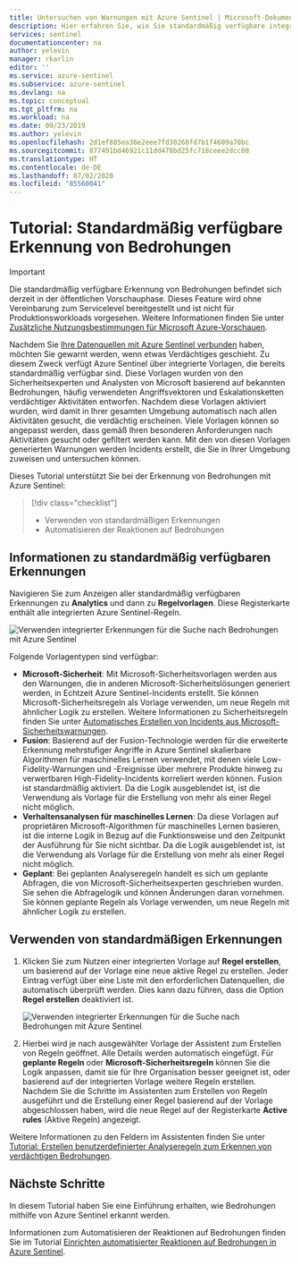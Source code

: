 ```yaml
---
title: Untersuchen von Warnungen mit Azure Sentinel | Microsoft-Dokumentation
description: Hier erfahren Sie, wie Sie standardmäßig verfügbare integrierte Azure-Bedrohungserkennungsvorlagen verwenden, mit denen Sie bei verdächtigen Vorkommnissen eine Benachrichtigung erhalten.
services: sentinel
documentationcenter: na
author: yelevin
manager: rkarlin
editor: ''
ms.service: azure-sentinel
ms.subservice: azure-sentinel
ms.devlang: na
ms.topic: conceptual
ms.tgt_pltfrm: na
ms.workload: na
ms.date: 09/23/2019
ms.author: yelevin
ms.openlocfilehash: 2d1ef885ea36e2eee7fd30268fd7b1f4609a70bc
ms.sourcegitcommit: 877491bd46921c11dd478bd25fc718ceee2dcc08
ms.translationtype: HT
ms.contentlocale: de-DE
ms.lasthandoff: 07/02/2020
ms.locfileid: "85560041"
---
```

# <a name="tutorial-detect-threats-out-of-the-box"></a>Tutorial: Standardmäßig verfügbare Erkennung von Bedrohungen


> [!IMPORTANT]
> Die standardmäßig verfügbare Erkennung von Bedrohungen befindet sich derzeit in der öffentlichen Vorschauphase.
> Dieses Feature wird ohne Vereinbarung zum Servicelevel bereitgestellt und ist nicht für Produktionsworkloads vorgesehen.
> Weitere Informationen finden Sie unter [Zusätzliche Nutzungsbestimmungen für Microsoft Azure-Vorschauen](https://azure.microsoft.com/support/legal/preview-supplemental-terms/).

Nachdem Sie [Ihre Datenquellen mit Azure Sentinel verbunden](quickstart-onboard.md) haben, möchten Sie gewarnt werden, wenn etwas Verdächtiges geschieht. Zu diesem Zweck verfügt Azure Sentinel über integrierte Vorlagen, die bereits standardmäßig verfügbar sind. Diese Vorlagen wurden von den Sicherheitsexperten und Analysten von Microsoft basierend auf bekannten Bedrohungen, häufig verwendeten Angriffsvektoren und Eskalationsketten verdächtiger Aktivitäten entworfen. Nachdem diese Vorlagen aktiviert wurden, wird damit in Ihrer gesamten Umgebung automatisch nach allen Aktivitäten gesucht, die verdächtig erscheinen. Viele Vorlagen können so angepasst werden, dass gemäß Ihren besonderen Anforderungen nach Aktivitäten gesucht oder gefiltert werden kann. Mit den von diesen Vorlagen generierten Warnungen werden Incidents erstellt, die Sie in Ihrer Umgebung zuweisen und untersuchen können.

Dieses Tutorial unterstützt Sie bei der Erkennung von Bedrohungen mit Azure Sentinel:

> [!div class="checklist"]
> * Verwenden von standardmäßigen Erkennungen
> * Automatisieren der Reaktionen auf Bedrohungen

## <a name="about-out-of-the-box-detections"></a>Informationen zu standardmäßig verfügbaren Erkennungen

Navigieren Sie zum Anzeigen aller standardmäßig verfügbaren Erkennungen zu **Analytics** und dann zu **Regelvorlagen**. Diese Registerkarte enthält alle integrierten Azure Sentinel-Regeln.

   ![Verwenden integrierter Erkennungen für die Suche nach Bedrohungen mit Azure Sentinel](media/tutorial-detect-built-in/view-oob-detections.png)

Folgende Vorlagentypen sind verfügbar:

- **Microsoft-Sicherheit**: Mit Microsoft-Sicherheitsvorlagen werden aus den Warnungen, die in anderen Microsoft-Sicherheitslösungen generiert werden, in Echtzeit Azure Sentinel-Incidents erstellt. Sie können Microsoft-Sicherheitsregeln als Vorlage verwenden, um neue Regeln mit ähnlicher Logik zu erstellen. Weitere Informationen zu Sicherheitsregeln finden Sie unter [Automatisches Erstellen von Incidents aus Microsoft-Sicherheitswarnungen](create-incidents-from-alerts.md).
- **Fusion**: Basierend auf der Fusion-Technologie werden für die erweiterte Erkennung mehrstufiger Angriffe in Azure Sentinel skalierbare Algorithmen für maschinelles Lernen verwendet, mit denen viele Low-Fidelity-Warnungen und -Ereignisse über mehrere Produkte hinweg zu verwertbaren High-Fidelity-Incidents korreliert werden können. Fusion ist standardmäßig aktiviert. Da die Logik ausgeblendet ist, ist die Verwendung als Vorlage für die Erstellung von mehr als einer Regel nicht möglich.
- **Verhaltensanalysen für maschinelles Lernen**: Da diese Vorlagen auf proprietären Microsoft-Algorithmen für maschinelles Lernen basieren, ist die interne Logik in Bezug auf die Funktionsweise und den Zeitpunkt der Ausführung für Sie nicht sichtbar. Da die Logik ausgeblendet ist, ist die Verwendung als Vorlage für die Erstellung von mehr als einer Regel nicht möglich.
-   **Geplant**: Bei geplanten Analyseregeln handelt es sich um geplante Abfragen, die von Microsoft-Sicherheitsexperten geschrieben wurden. Sie sehen die Abfragelogik und können Änderungen daran vornehmen. Sie können geplante Regeln als Vorlage verwenden, um neue Regeln mit ähnlicher Logik zu erstellen.

## <a name="use-out-of-the-box-detections"></a>Verwenden von standardmäßigen Erkennungen

1. Klicken Sie zum Nutzen einer integrierten Vorlage auf **Regel erstellen**, um basierend auf der Vorlage eine neue aktive Regel zu erstellen. Jeder Eintrag verfügt über eine Liste mit den erforderlichen Datenquellen, die automatisch überprüft werden. Dies kann dazu führen, dass die Option **Regel erstellen** deaktiviert ist.
  
   ![Verwenden integrierter Erkennungen für die Suche nach Bedrohungen mit Azure Sentinel](media/tutorial-detect-built-in/use-built-in-template.png)
 
1. Hierbei wird je nach ausgewählter Vorlage der Assistent zum Erstellen von Regeln geöffnet. Alle Details werden automatisch eingefügt. Für **geplante Regeln** oder **Microsoft-Sicherheitsregeln** können Sie die Logik anpassen, damit sie für Ihre Organisation besser geeignet ist, oder basierend auf der integrierten Vorlage weitere Regeln erstellen. Nachdem Sie die Schritte im Assistenten zum Erstellen von Regeln ausgeführt und die Erstellung einer Regel basierend auf der Vorlage abgeschlossen haben, wird die neue Regel auf der Registerkarte **Active rules** (Aktive Regeln) angezeigt.

Weitere Informationen zu den Feldern im Assistenten finden Sie unter [Tutorial: Erstellen benutzerdefinierter Analyseregeln zum Erkennen von verdächtigen Bedrohungen](tutorial-detect-threats-custom.md).



## <a name="next-steps"></a>Nächste Schritte
In diesem Tutorial haben Sie eine Einführung erhalten, wie Bedrohungen mithilfe von Azure Sentinel erkannt werden. 

Informationen zum Automatisieren der Reaktionen auf Bedrohungen finden Sie im Tutorial [Einrichten automatisierter Reaktionen auf Bedrohungen in Azure Sentinel](tutorial-respond-threats-playbook.md).

